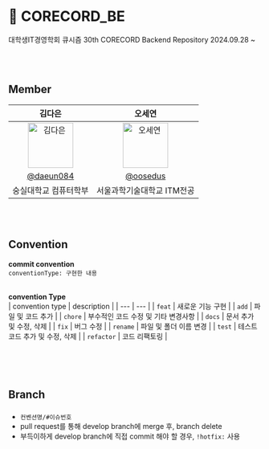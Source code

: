 # 🎯 CORECORD_BE
대학생IT경영학회 큐시즘 30th CORECORD Backend Repository
2024.09.28 ~

<br><br>

## Member
|      김다은       |          오세연        |                                                                                                   
| :------------------------------------------------------------------------------: | :---------------------------------------------------------------------------------------------------------------------------------------------------: | 
|   <img src="https://avatars.githubusercontent.com/u/122000839?v=4" width=90px alt="김다은"/>       |   <img src="https://avatars.githubusercontent.com/oosedus?v=4" width=90px alt="오세연"/>                       |
|   [@daeun084](https://github.com/daeun084)   |    [@oosedus](https://github.com/oosedus)  | 
| 숭실대학교 컴퓨터학부 | 서울과학기술대학교 ITM전공 | 

<br><br>

## Convention

**commit convention** <br>
`conventionType: 구현한 내용` <br><br>


**convention Type** <br>
| convention type | description |
| --- | --- |
| `feat` | 새로운 기능 구현 |
| `add` | 파일 및 코드 추가 |
| `chore` | 부수적인 코드 수정 및 기타 변경사항 |
| `docs` | 문서 추가 및 수정, 삭제 |
| `fix` | 버그 수정 |
| `rename` | 파일 및 폴더 이름 변경 |
| `test` | 테스트 코드 추가 및 수정, 삭제 |
| `refactor` | 코드 리팩토링 |

<br><br><br>



## Branch
### 
- `컨벤션명/#이슈번호`
- pull request를 통해 develop branch에 merge 후, branch delete
- 부득이하게 develop branch에 직접 commit 해야 할 경우, `!hotfix:` 사용

<br><br><br>
